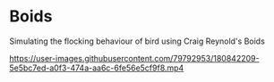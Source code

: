 # Boids
Simulating the flocking behaviour of bird using Craig Reynold's Boids 



https://user-images.githubusercontent.com/79792953/180842209-5e5bc7ed-a0f3-474a-aa6c-6fe56e5cf9f8.mp4

